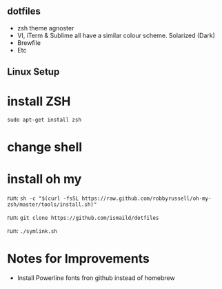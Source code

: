 dotfiles
--------

* zsh theme agnoster
* VI, iTerm & Sublime all have a similar colour scheme. Solarized (Dark)
* Brewfile 
* Etc


Linux Setup
---

# install ZSH

`sudo apt-get install zsh`

# change shell


# install oh my
run: `sh -c "$(curl -fsSL https://raw.github.com/robbyrussell/oh-my-zsh/master/tools/install.sh)"`

run: `git clone https://github.com/ismaild/dotfiles`

run: `./symlink.sh`


# Notes for Improvements

* Install Powerline fonts fron github instead of homebrew


